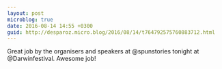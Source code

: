 ```yaml
---
layout: post
microblog: true
date: 2016-08-14 14:55 +0300
guid: http://desparoz.micro.blog/2016/08/14/t764792575760883712.html
---
```

Great job by the organisers and speakers at @spunstories tonight at @Darwinfestival. Awesome job!
